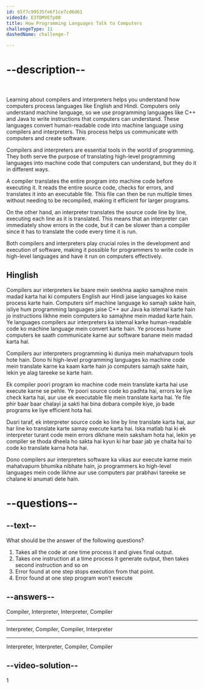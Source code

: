 ```yaml
---
id: 65f7c99535fe6f1ce7cd6d61
videoId: E3TDMVETp08
title: How Programming Languages Talk to Computers
challengeType: 11
dashedName: challenge-7

---
```


# --description--
<br>
<br>
Learning about compilers and interpreters helps you understand how computers process languages like English and Hindi. Computers only understand machine language, so we use programming languages like C++ and Java to write instructions that computers can understand. These languages convert human-readable code into machine language using compilers and interpreters. This process helps us communicate with computers and create software.

Compilers and interpreters are essential tools in the world of programming. They both serve the purpose of translating high-level programming languages into machine code that computers can understand, but they do it in different ways.

A compiler translates the entire program into machine code before executing it. It reads the entire source code, checks for errors, and translates it into an executable file. This file can then be run multiple times without needing to be recompiled, making it efficient for larger programs.

On the other hand, an interpreter translates the source code line by line, executing each line as it is translated. This means that an interpreter can immediately show errors in the code, but it can be slower than a compiler since it has to translate the code every time it is run.

Both compilers and interpreters play crucial roles in the development and execution of software, making it possible for programmers to write code in high-level languages and have it run on computers effectively.

<h2>Hinglish</h2>

Compilers aur interpreters ke baare mein seekhna aapko samajhne mein madad karta hai ki computers English aur Hindi jaise languages ko kaise process karte hain. Computers sirf machine language ko samajh sakte hain, isliye hum programming languages jaise C++ aur Java ka istemal karte hain jo instructions likhne mein computers ko samajhne mein madad karte hain. Ye languages compilers aur interpreters ka istemal karke human-readable code ko machine language mein convert karte hain. Ye process hume computers ke saath communicate karne aur software banane mein madad karta hai.

Compilers aur interpreters programming ki duniya mein mahatvapurn tools hote hain. Dono hi high-level programming languages ko machine code mein translate karne ka kaam karte hain jo computers samajh sakte hain, lekin ye alag tareeke se karte hain.

Ek compiler poori program ko machine code mein translate karta hai use execute karne se pehle. Ye poori source code ko padhta hai, errors ke liye check karta hai, aur use ek executable file mein translate karta hai. Ye file phir baar baar chalayi ja sakti hai bina dobara compile kiye, jo bade programs ke liye efficient hota hai.

Dusri taraf, ek interpreter source code ko line by line translate karta hai, aur har line ko translate karte samay execute karta hai. Iska matlab hai ki ek interpreter turant code mein errors dikhane mein saksham hota hai, lekin ye compiler se thoda dheela ho sakta hai kyun ki har baar jab ye chalta hai to code ko translate karna hota hai.

Dono compilers aur interpreters software ka vikas aur execute karne mein mahatvapurn bhumika nibhate hain, jo programmers ko high-level languages mein code likhne aur use computers par prabhavi tareeke se chalane ki anumati dete hain.


# --questions--

## --text--

What should be the answer of the following questions? 

1. Takes all the code at one time process it and gives final output.
2. Takes one instruction at a time process it generate output, then takes second instruction and so on
3. Error found at one step stops execution from that point.
4. Error found at one step program won’t execute


## --answers--

Compiler, Interpreter, Interpreter, Compiler

---

Interpreter, Compiler, Compiler, Interpreter

---

Interpreter, Interpreter, Compiler, Compiler

## --video-solution--

1
